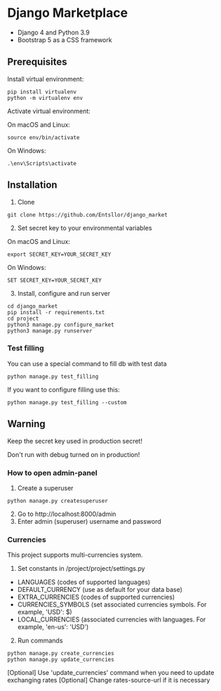 # Django Marketplace

* Django 4 and Python 3.9
* Bootstrap 5 as a CSS framework

## Prerequisites

Install virtual environment:

```
pip install virtualenv 
python -m virtualenv env
```

Activate virtual environment:

On macOS and Linux:

```
source env/bin/activate
```

On Windows:

```
.\env\Scripts\activate
```

## Installation

1. Clone

```
git clone https://github.com/Entsllor/django_market
```

2. Set secret key to your environmental variables

On macOS and Linux:

```
export SECRET_KEY=YOUR_SECRET_KEY
```

On Windows:

```
SET SECRET_KEY=YOUR_SECRET_KEY
```

3. Install, configure and run server

```
cd django_market
pip install -r requirements.txt
cd project
python3 manage.py configure_market
python3 manage.py runserver
```

### Test filling

You can use a special command to fill db with test data 
```
python manage.py test_filling
```

If you want to configure filling use this: 

```
python manage.py test_filling --custom
```


## Warning

Keep the secret key used in production secret!

Don't run with debug turned on in production!

### How to open admin-panel

1. Create a superuser

```
python manage.py createsuperuser
```

2. Go to http://localhost:8000/admin
3. Enter admin (superuser) username and password

### Currencies
This project supports multi-currencies system.

1. Set constants in /project/project/settings.py
- LANGUAGES (codes of supported languages)
- DEFAULT_CURRENCY (use as default for your data base)
- EXTRA_CURRENCIES (codes of supported currencies)
- CURRENCIES_SYMBOLS (set associated currencies symbols. For example, 'USD': $)
- LOCAL_CURRENCIES (associated currencies with languages. For example, 'en-us': 'USD')

2. Run commands

```
python manage.py create_currencies
python manage.py update_currencies
```

[Optional] Use 'update_currencies' command when you need to update exchanging rates
[Optional] Change rates-source-url if it is necessary
